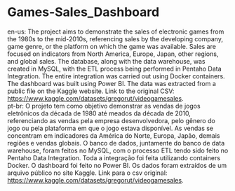 # Games-Sales_Dashboard
en-us: The project aims to demonstrate the sales of electronic games from the 1980s to the mid-2010s, referencing sales by the developing company, game genre, or the platform on which the game was available. Sales are focused on indicators from North America, Europe, Japan, other regions, and global sales.
The database, along with the data warehouse, was created in MySQL, with the ETL process being performed in Pentaho Data Integration. The entire integration was carried out using Docker containers. The dashboard was built using Power BI. The data was extracted from a public file on the Kaggle website.
Link to the original CSV: https://www.kaggle.com/datasets/gregorut/videogamesales. \
pt-br: O projeto tem como objetivo demonstrar as vendas de jogos eletrônicos da década de 1980 até meados da década de 2010, referenciando as vendas pela empresa desenvolvedora, pelo gênero do jogo ou pela plataforma em que o jogo estava disponível. As vendas se concentram em indicadores da América do Norte, Europa, Japão, demais regiões e vendas globais.
O banco de dados, juntamente do banco de data warehouse, foram feitos no MySQL, com o processo ETL tendo sido feito no Pentaho Data Integration. Toda a integração foi feita utilizando containers Docker. O dashboard foi feito no Power BI. Os dados foram extraídos de um arquivo público no site Kaggle.
Link para o csv original: https://www.kaggle.com/datasets/gregorut/videogamesales.
